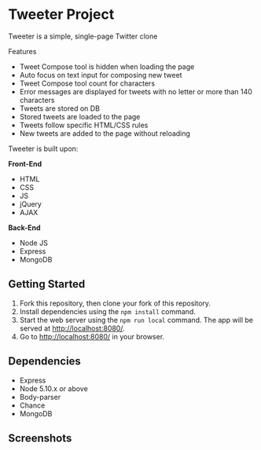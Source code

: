 # Tweeter Project

Tweeter is a simple, single-page Twitter clone

Features

* Tweet Compose tool is hidden when loading the page
* Auto focus on text input for composing new tweet
* Tweet Compose tool count for characters
* Error messages are displayed for tweets with no letter or more than 140 characters
* Tweets are stored on DB
* Stored tweets are loaded to the page
* Tweets follow specific HTML/CSS rules
* New tweets are added to the page without reloading

Tweeter is built upon:

**Front-End**

* HTML
* CSS
* JS
* jQuery
* AJAX

**Back-End**

* Node JS
* Express
* MongoDB

## Getting Started

1. Fork this repository, then clone your fork of this repository.
2. Install dependencies using the `npm install` command.
3. Start the web server using the `npm run local` command. The app will be served at <http://localhost:8080/>.
4. Go to <http://localhost:8080/> in your browser.

## Dependencies

- Express
- Node 5.10.x or above
- Body-parser
- Chance
- MongoDB

## Screenshots

